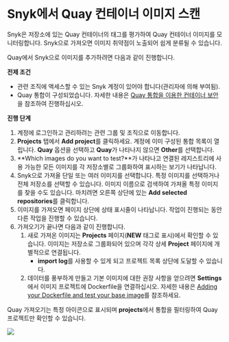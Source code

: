 # Snyk에서 Quay 컨테이너 이미지 스캔

Snyk은 저장소에 있는 Quay 컨테이너의 태그를 평가하여 Quay 컨테이너 이미지를 모니터링합니다. Snyk으로 가져오면 이미지 취약점이 노출되어 쉽게 분류될 수 있습니다.

Quay에서 Snyk으로 이미지를 추가하려면 다음과 같이 진행합니다.

**전제 조건**

* 관련 조직에 액세스할 수 있는 Snyk 계정이 있어야 합니다(관리자에 의해 부여됨).
* Quay 통합이 구성되었습니다. 자세한 내용은 [Quay 통합을 이용한 컨테이너 보안](container-security-with-quay-integration.md)을 참조하여 진행하십시오.

**진행 단계**

1. 계정에 로그인하고 관리하려는 관련 그룹 및 조직으로 이동합니다.
2. **Projects** 탭에서 **Add project**를 클릭하세요. 계정에 이미 구성된 통합 목록이 열립니다. **Quay** 옵션을 선택하고 **Quay**가 나타나지 않으면 **Other**를 선택합니다.
3. \*\*Which images do you want to test?\*\*가 나타나고 연결된 레지스트리에 사용 가능한 모든 이미지를 각 저장소별로 그룹화하여 표시하는 보기가 나타납니다.
4. Snyk으로 가져올 단일 또는 여러 이미지를 선택합니다. 특정 이미지를 선택하거나 전체 저장소를 선택할 수 있습니다. 이미지 이름으로 검색하여 가져올 특정 이미지를 찾을 수도 있습니다. 마치려면 오른쪽 상단에 있는 **Add selected repositories**를 클릭합니다.
5. 이미지를 가져오면 페이지 상단에 상태 표시줄이 나타납니다. 작업이 진행되는 동안 다른 작업을 진행할 수 있습니다.
6. 가져오기가 끝나면 다음과 같이 진행합니다.
   1. 새로 가져온 이미지는 **Projects** 페이지(**NEW** 태그로 표시)에서 확인할 수 있습니다. 이미지는 저장소로 그룹화되어 있으며 각각 상세 **Project** 페이지에 개별적으로 연결됩니다.
      * **import log**를 사용할 수 있게 되고 프로젝트 목록 상단에 도달할 수 있습니다.
   2. 데이터를 풍부하게 만들고 기본 이미지에 대한 권장 사항을 얻으려면 **Settings**에서 이미지 프로젝트에 Dockerfile을 연결하십시오. 자세한 내용은 [Adding your Dockerfile and test your base image](https://support.snyk.io/hc/articles/360003916218#UUID-9ab347a6-8af0-ef6c-5ebd-cec21fbfab29)를 참조하세요.

Quay 가져오기는 특정 아이콘으로 표시되며 **projects**에서 통합을 필터링하여 Quay 프로젝트만 확인할 수 있습니다.

![](../../../../.gitbook/assets/mceclip1-11-.png)
